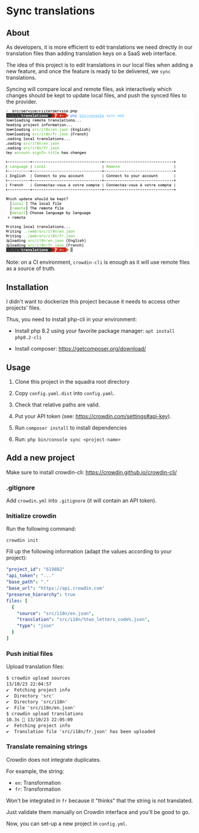 # Sync translations

## About

As developers, it is more efficient to edit translations we need directly in our translation files than adding
translation keys on a SaaS web interface.

The idea of this project is to edit translations in our local files when adding a new feature, and once the feature is
ready to be delivered, we `sync` translations.

Syncing will compare local and remote files, ask interactively which changes should be kept to update local files, and
push the synced files to the provider.

![Example](example.png)

Note: on a CI environment, `crowdin-cli` is enough as it will use remote files as a source of truth.

## Installation

I didn't want to dockerize this project because it needs to access other projects' files.

Thus, you need to install php-cli in your environment:

- Install php 8.2 using your favorite package manager: `apt install php8.2-cli`


- Install composer: https://getcomposer.org/download/

## Usage

1. Clone this project in the squadra root directory


2. Copy `config.yaml.dist` into `config.yaml`.


3. Check that relative paths are valid.


4. Put your API token (see: https://crowdin.com/settings#api-key).


5. Run `composer install` to install dependencies


6. Run: `php bin/console sync <project-name>`

## Add a new project

Make sure to install crowdin-cli: https://crowdin.github.io/crowdin-cli/

### .gitignore

Add `crowdin.yml` into `.gitignore` (it will contain an API token).

### Initialize crowdin

Run the following command:

```shell
crowdin init
```

Fill up the following information (adapt the values according to your project):

```yaml
"project_id": "619882"
"api_token": "..."
"base_path": "."
"base_url": "https://api.crowdin.com"
"preserve_hierarchy": true
files: [
  {
    "source": "src/i18n/en.json",
    "translation": "src/i18n/%two_letters_code%.json",
    "type": "json"
  }
]
```

### Push initial files

Upload translation files:

```shell
$ crowdin upload sources                                                          13/10/23 22:04:57
✔️  Fetching project info     
✔️  Directory 'src'
✔️  Directory 'src/i18n'
✔️  File 'src/i18n/en.json'
$ crowdin upload translations                                             10.3s  13/10/23 22:05:09
✔️  Fetching project info     
✔️  Translation file 'src/i18n/fr.json' has been uploaded
```

### Translate remaining strings

Crowdin does not integrate duplicates.

For example, the string:

- `en`: Transformation
- `fr`: Transformation

Won't be integrated in `fr` because it "thinks" that the string is not translated.

Just validate them manually on Crowdin interface and you'll be good to go.

Now, you can set-up a new project in `config.yml`.
